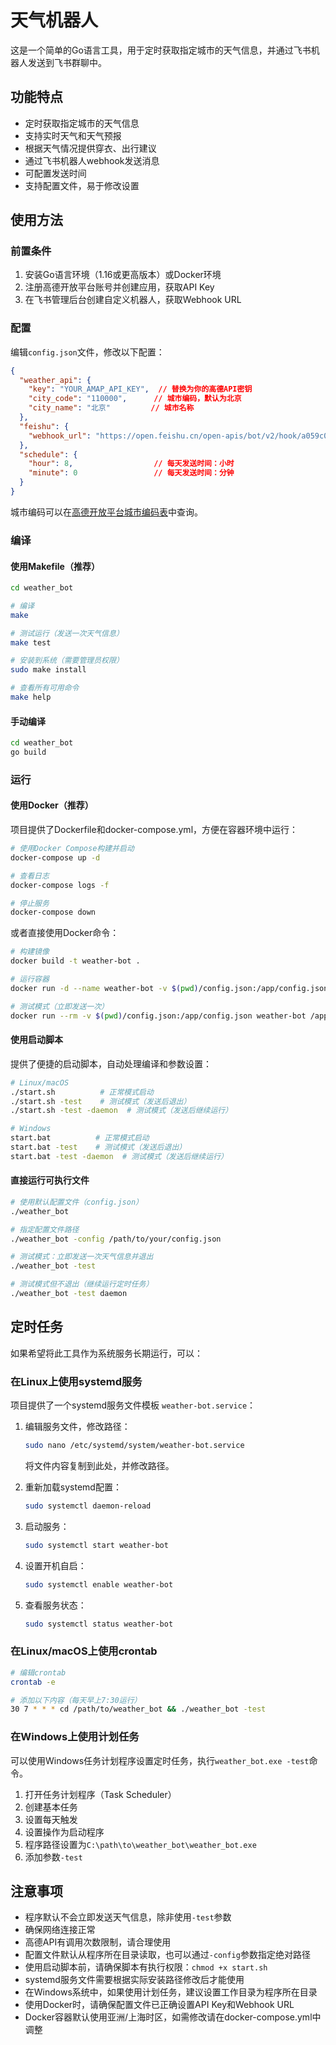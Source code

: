 # 天气机器人

这是一个简单的Go语言工具，用于定时获取指定城市的天气信息，并通过飞书机器人发送到飞书群聊中。

## 功能特点

- 定时获取指定城市的天气信息
- 支持实时天气和天气预报
- 根据天气情况提供穿衣、出行建议
- 通过飞书机器人webhook发送消息
- 可配置发送时间
- 支持配置文件，易于修改设置

## 使用方法

### 前置条件

1. 安装Go语言环境（1.16或更高版本）或Docker环境
2. 注册高德开放平台账号并创建应用，获取API Key
3. 在飞书管理后台创建自定义机器人，获取Webhook URL

### 配置

编辑`config.json`文件，修改以下配置：

```json
{
  "weather_api": {
    "key": "YOUR_AMAP_API_KEY",  // 替换为你的高德API密钥
    "city_code": "110000",      // 城市编码，默认为北京
    "city_name": "北京"         // 城市名称
  },
  "feishu": {
    "webhook_url": "https://open.feishu.cn/open-apis/bot/v2/hook/a059c069-a6bf-4937-9e61-cf9b2c9c667d"
  },
  "schedule": {
    "hour": 8,                  // 每天发送时间：小时
    "minute": 0                 // 每天发送时间：分钟
  }
}
```

城市编码可以在[高德开放平台城市编码表](https://lbs.amap.com/api/webservice/download)中查询。

### 编译

#### 使用Makefile（推荐）

```bash
cd weather_bot

# 编译
make

# 测试运行（发送一次天气信息）
make test

# 安装到系统（需要管理员权限）
sudo make install

# 查看所有可用命令
make help
```

#### 手动编译

```bash
cd weather_bot
go build
```

### 运行

#### 使用Docker（推荐）

项目提供了Dockerfile和docker-compose.yml，方便在容器环境中运行：

```bash
# 使用Docker Compose构建并启动
docker-compose up -d

# 查看日志
docker-compose logs -f

# 停止服务
docker-compose down
```

或者直接使用Docker命令：

```bash
# 构建镜像
docker build -t weather-bot .

# 运行容器
docker run -d --name weather-bot -v $(pwd)/config.json:/app/config.json weather-bot

# 测试模式（立即发送一次）
docker run --rm -v $(pwd)/config.json:/app/config.json weather-bot /app/weather_bot -test
```

#### 使用启动脚本

提供了便捷的启动脚本，自动处理编译和参数设置：

```bash
# Linux/macOS
./start.sh          # 正常模式启动
./start.sh -test    # 测试模式（发送后退出）
./start.sh -test -daemon  # 测试模式（发送后继续运行）

# Windows
start.bat          # 正常模式启动
start.bat -test    # 测试模式（发送后退出）
start.bat -test -daemon  # 测试模式（发送后继续运行）
```

#### 直接运行可执行文件

```bash
# 使用默认配置文件（config.json）
./weather_bot

# 指定配置文件路径
./weather_bot -config /path/to/your/config.json

# 测试模式：立即发送一次天气信息并退出
./weather_bot -test

# 测试模式但不退出（继续运行定时任务）
./weather_bot -test daemon
```

## 定时任务

如果希望将此工具作为系统服务长期运行，可以：

### 在Linux上使用systemd服务

项目提供了一个systemd服务文件模板 `weather-bot.service`：

1. 编辑服务文件，修改路径：
   ```bash
   sudo nano /etc/systemd/system/weather-bot.service
   ```
   将文件内容复制到此处，并修改路径。

2. 重新加载systemd配置：
   ```bash
   sudo systemctl daemon-reload
   ```

3. 启动服务：
   ```bash
   sudo systemctl start weather-bot
   ```

4. 设置开机自启：
   ```bash
   sudo systemctl enable weather-bot
   ```

5. 查看服务状态：
   ```bash
   sudo systemctl status weather-bot
   ```

### 在Linux/macOS上使用crontab

```bash
# 编辑crontab
crontab -e

# 添加以下内容（每天早上7:30运行）
30 7 * * * cd /path/to/weather_bot && ./weather_bot -test
```

### 在Windows上使用计划任务

可以使用Windows任务计划程序设置定时任务，执行`weather_bot.exe -test`命令。

1. 打开任务计划程序（Task Scheduler）
2. 创建基本任务
3. 设置每天触发
4. 设置操作为启动程序
5. 程序路径设置为`C:\path\to\weather_bot\weather_bot.exe`
6. 添加参数`-test`

## 注意事项

- 程序默认不会立即发送天气信息，除非使用`-test`参数
- 确保网络连接正常
- 高德API有调用次数限制，请合理使用
- 配置文件默认从程序所在目录读取，也可以通过`-config`参数指定绝对路径
- 使用启动脚本前，请确保脚本有执行权限：`chmod +x start.sh`
- systemd服务文件需要根据实际安装路径修改后才能使用
- 在Windows系统中，如果使用计划任务，建议设置工作目录为程序所在目录
- 使用Docker时，请确保配置文件已正确设置API Key和Webhook URL
- Docker容器默认使用亚洲/上海时区，如需修改请在docker-compose.yml中调整